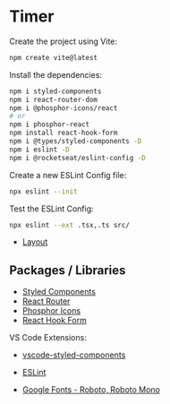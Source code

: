 # Timer

Create the project using Vite:
```sh
npm create vite@latest
```

Install the dependencies:
```sh
npm i styled-components
npm i react-router-dom
npm i @phosphor-icons/react
# or
npm i phosphor-react
npm install react-hook-form
npm i @types/styled-components -D
npm i eslint -D
npm i @rocketseat/eslint-config -D
```

Create a new ESLint Config file:
```sh
npx eslint --init
```

Test the ESLint Config:
```sh
npx eslint --ext .tsx,.ts src/
```

- [Layout](https://www.figma.com/design/vH0qteueRPpQmvnhHvzqLH/Ignite-Timer?t=6Ve5KA0TGqEvjcOq-0)


## Packages / Libraries
- [Styled Components](https://styled-components.com/)
- [React Router](https://reactrouter.com/en/main)
- [Phosphor Icons](https://github.com/phosphor-icons/react)
- [React Hook Form](https://react-hook-form.com/) 

VS Code Extensions:
- [vscode-styled-components](https://marketplace.visualstudio.com/items?itemName=styled-components.vscode-styled-components)
- [ESLint](https://marketplace.visualstudio.com/items?itemName=dbaeumer.vscode-eslint)


- [Google Fonts - Roboto, Roboto Mono](https://fonts.google.com/specimen/Roboto+Mono?query=roboto+mono)